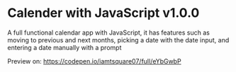 # Calender with JavaScript v1.0.0
A full functional calendar app with JavaScript, it has features such as moving to previous and next months, picking a date with the date input, and entering a date manually with a prompt

Preview on: https://codepen.io/iamtsquare07/full/eYbGwbP
